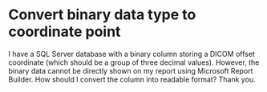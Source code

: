 
# Convert binary data type to coordinate point

I have a SQL Server database with a binary column storing a DICOM offset coordinate (which should be a group of three decimal values).
However, the binary data cannot be directly shown on my report using Microsoft Report Builder.
How should I convert the column into readable format? Thank you.

        